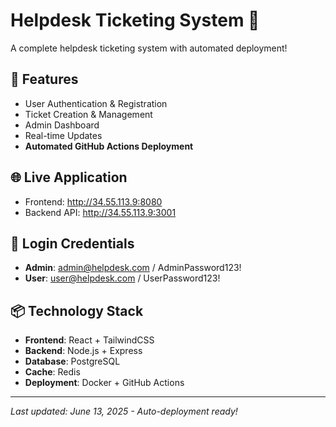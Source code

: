 # Helpdesk Ticketing System 🎫

A complete helpdesk ticketing system with automated deployment!

## 🚀 Features
- User Authentication & Registration
- Ticket Creation & Management  
- Admin Dashboard
- Real-time Updates
- **Automated GitHub Actions Deployment**

## 🌐 Live Application
- Frontend: http://34.55.113.9:8080
- Backend API: http://34.55.113.9:3001

## 🔐 Login Credentials
- **Admin**: admin@helpdesk.com / AdminPassword123!
- **User**: user@helpdesk.com / UserPassword123!

## 📦 Technology Stack
- **Frontend**: React + TailwindCSS
- **Backend**: Node.js + Express
- **Database**: PostgreSQL
- **Cache**: Redis
- **Deployment**: Docker + GitHub Actions

---
*Last updated: June 13, 2025 - Auto-deployment ready!*
